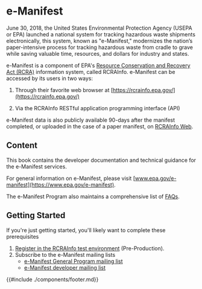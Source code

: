 # e-Manifest

June 30, 2018, the United States Environmental Protection Agency (USEPA or EPA) launched a national system for tracking
hazardous waste shipments electronically, this system, known as "e-Manifest," modernizes the nation’s paper-intensive
process for tracking hazardous waste from cradle to grave while saving valuable time, resources, and dollars for
industry and states. 

e-Manifest is a component of EPA's [Resource Conservation and Recovery Act (RCRA)](https://www.epa.gov/rcra) information
system, called RCRAInfo.
e-Manifest can be accessed by its users in two ways:

1. Through their favorite web browser at [https://rcrainfo.epa.gov/](https://rcrainfo.epa.gov/)

2. Via the RCRAInfo RESTful application programming interface (API)

e-Manifest data is also publicly available 90-days after the manifest completed, or uploaded in the case of a paper
manifest, on [RCRAInfo Web](https://rcrapublic.epa.gov/rcrainfoweb/action/main-menu/view).

## Content

This book contains the developer documentation and technical guidance for the e-Manifest services.

For general information on e-Manifest, please visit [www.epa.gov/e-manifest](https://www.epa.gov/e-manifest).

The e-Manifest Program also maintains a comprehensive list
of [FAQs](https://www.epa.gov/e-manifest/frequent-questions-about-e-manifest).

## Getting Started

If you're just getting started, you'll likely want to complete these prerequisites

1. [Register in the RCRAInfo test environment](Intro/registration.md) (Pre-Production).
2. Subscribe to the e-Manifest mailing lists
    - [e-Manifest General Program mailing list](https://public.govdelivery.com/accounts/USEPAORCR/subscriber/new?topic_id=USEPAORCR_4)
    - [e-Manifest developer mailing list](https://public.govdelivery.com/accounts/USEPAORCR/subscriber/new?topic_id=USEPAORCR_9)

{{#include ./components/footer.md}}

